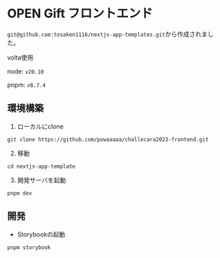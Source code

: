 # OPEN Gift フロントエンド

`git@github.com:tosaken1116/nextjs-app-templates.git`から作成されました。

volta使用

node: `v20.10`

pnpm: `v8.7.4`

## 環境構築

1. ローカルにclone

`git clone https://github.com/powaaaaa/challecara2023-frontend.git`

2. 移動

`cd nextjs-app-template`

3. 開発サーバを起動

`pnpm dev`

## 開発

- Storybookの起動

`pnpm storybook`
